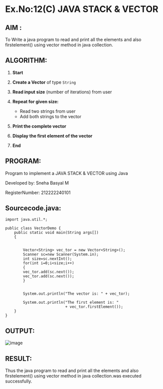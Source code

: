 # Ex.No:12(C)             JAVA STACK & VECTOR
 ## AIM :

To Write a java program to read and  print all the  elements and also firstelement() using vector method  in java collection.

## ALGORITHM:
1. **Start**
2. **Create a Vector** of type `String`
3. **Read input size** (number of iterations) from user
4. **Repeat for given size:**

   * Read two strings from user
   * Add both strings to the vector
5. **Print the complete vector**
6. **Display the first element of the vector**
7. **End**

## PROGRAM:

Program to implement a JAVA STACK & VECTOR  using Java

Developed by: Sneha Basyal M

RegisterNumber: 212222240101 


## Sourcecode.java:
```
import java.util.*;

public class VectorDemo {
	public static void main(String args[])
	{

		
		Vector<String> vec_tor = new Vector<String>();
        Scanner sc=new Scanner(System.in);
        int size=sc.nextInt();
	    for(int i=0;i<size;i++)
	    {
		vec_tor.add(sc.next());
	    vec_tor.add(sc.next());
	    }
	

		System.out.println("The vector is: " + vec_tor);

	    System.out.println("The first element is: "
                           + vec_tor.firstElement());
	}
}
```


## OUTPUT:
![image](https://github.com/user-attachments/assets/164aa7a6-8666-4e6f-8a29-99f1acb4da11)


## RESULT:

Thus the java program to read and  print all the  elements and also firstelement() using vector method  in java collection.was executed successfully.








